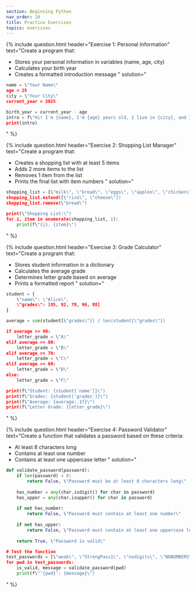 ```yaml
---
section: Beginning Python
nav_order: 10
title: Practice Exercises
topics: exercises
---
```


{% include question.html header="Exercise 1: Personal Information" text="Create a program that:

- Stores your personal information in variables (name, age, city)
- Calculates your birth year
- Creates a formatted introduction message
" solution="
```python
name = \"Your Name\"
age = 25
city = \"Your City\"
current_year = 2025

birth_year = current_year - age
intro = f\"Hi! I'm {name}, I'm {age} years old, I live in {city}, and I was born in {birth_year}.\"
print(intro)
```
" %}

{% include question.html header="Exercise 2: Shopping List Manager" text="Create a program that:

- Creates a shopping list with at least 5 items
- Adds 2 more items to the list
- Removes 1 item from the list
- Prints the final list with item numbers
" solution="
```python
shopping_list = [\"milk\", \"bread\", \"eggs\", \"apples\", \"chicken\"]
shopping_list.extend([\"rice\", \"cheese\"])
shopping_list.remove(\"bread\")

print(\"Shopping List:\")
for i, item in enumerate(shopping_list, 1):
    print(f\"{i}. {item}\")
```
" %}

{% include question.html header="Exercise 3: Grade Calculator" text="Create a program that:

- Stores student information in a dictionary
- Calculates the average grade
- Determines letter grade based on average
- Prints a formatted report
" solution="
```python
student = {
    \"name\": \"Alice\",
    \"grades\": [85, 92, 78, 96, 88]
}

average = sum(student[\"grades\"]) / len(student[\"grades\"])

if average >= 90:
    letter_grade = \"A\"
elif average >= 80:
    letter_grade = \"B\"
elif average >= 70:
    letter_grade = \"C\"
elif average >= 60:
    letter_grade = \"D\"
else:
    letter_grade = \"F\"

print(f\"Student: {student['name']}\")
print(f\"Grades: {student['grades']}\")
print(f\"Average: {average:.1f}\")
print(f\"Letter Grade: {letter_grade}\")
```
" %}

{% include question.html header="Exercise 4: Password Validator" text="Create a function that validates a password based on these criteria:

- At least 8 characters long
- Contains at least one number
- Contains at least one uppercase letter
" solution="
```python
def validate_password(password):
    if len(password) < 8:
        return False, \"Password must be at least 8 characters long\"
    
    has_number = any(char.isdigit() for char in password)
    has_upper = any(char.isupper() for char in password)
    
    if not has_number:
        return False, \"Password must contain at least one number\"
    
    if not has_upper:
        return False, \"Password must contain at least one uppercase letter\"
    
    return True, \"Password is valid\"

# Test the function
test_passwords = [\"weak\", \"StrongPass1\", \"nodigits\", \"NONUMBERS\"]
for pwd in test_passwords:
    is_valid, message = validate_password(pwd)
    print(f\"'{pwd}': {message}\")
```
" %}
